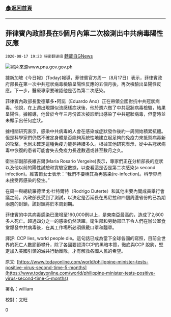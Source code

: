 ###  [:house:返回首頁](https://github.com/ourhimalayas/txt)
---

## 菲律賓內政部長在5個月內第二次檢測出中共病毒陽性反應
`2020-08-17 19:23 秘密翻译组` [轉載自GNews](https://gnews.org/zh-hant/300819/)

![](https://s3.amazonaws.com/gnews-media-offload/wp-content/uploads/2020/08/17192023/1597706410800.jpg)照片來源www.pna.gov.gov.ph 

據新加坡《今日報》(Today)報導，菲律賓官方周一（8月17日）表示，菲律賓政府部長在第一次中共冠狀病毒檢驗呈陽性反應的五個月後，再次檢驗出呈陽性反應。下一步，醫療專家要確認他是否為第二次感染。

菲律賓內政部長愛德華多•阿諾（Eduardo Ano）正在帶領全國對抗中共冠狀病毒。他說，在上週出現類似流感樣症狀後，他於週六做了中共冠狀病毒檢驗，結果呈陽性。據報導，他曾於今年三月份首次被診斷出感染了中共冠狀病毒，但當時並未顯示出任何症狀。

據相關研究表示，感染中共病毒的人會在感染或症狀發作後約一周開始積累抗體。但是科學家們仍然不確定身體是否能夠系統性地建立起足夠的免疫力來抵禦病毒新的攻擊，也尚未確定這種免疫力能夠持續多久。根據其他研究表示，從中共冠狀病毒中恢復的患者可能會失去免疫力長達數週或甚至數月之久。

衛生部副部長維吉爾(Maria Rosario Vergeire)表示，專家們正在分析部長的症狀以及他以前的陽性試驗和實驗室數據，以查看這是否是第二次感染(a second infection)。維吉爾女士表示：“我們不要稱其為再感染(re-infection)。科學界尚未接受再感染的發生。”

在周一與總統羅德里戈·杜特爾特（Rodrigo Duterte）和其他主要內閣成員舉行會議之前，內政部長受到了測試，以決定是否延長在馬尼拉和四個周邊省份的已為期兩週的封鎖，該封鎖將於本周到期。

菲律賓的中共病毒感染已激增至160,000例以上，是東南亞最高的，造成了2,600多人死亡。超過四分之一的感染仍然活躍。衛生部和勞動部已下令人們在辦公室食堂爆發中共病毒後，在其工作場所必須佩戴口罩和麵罩。

譯評: CCP lies, world people die。這句話已成為當下全球各國的寫照，目前全世界的死亡人數節節攀升，除了各國要認清CCP的黑暗本質，徹底與CCP 脫鉤，堅定加入美國引領的滅共行動團隊，才有解救各國人民的希望。

原文: [https://www.todayonline.com/world/philippine-minister-tests-positive-virus-second-time-5-months](https://www.todayonline.com/world/philippine-minister-tests-positive-virus-second-time-5-months)

署名：william

校對：文旺

0
